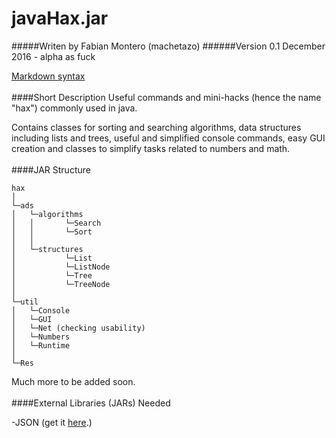 # javaHax.jar
#####Writen by Fabian Montero (machetazo)
######Version 0.1 December 2016 - alpha as fuck


[Markdown syntax](https://github.com/adam-p/markdown-here/wiki/Markdown-Cheatsheet)
<br/></br>
####Short Description
Useful commands and mini-hacks (hence the name "hax") commonly used in java.

Contains classes for sorting and searching algorithms, data structures including lists and trees, useful and simplified console commands, easy GUI creation and classes to simplify tasks related to numbers and math.
<br/></br>
####JAR Structure
```
hax   
│
└─ads
│   └─algorithms
│   │       └─Search
│   │       └─Sort
│   │
│   └─structures
│           └─List
│           └─ListNode
│           └─Tree
│           └─TreeNode
│   
└─util
│   └─Console
│   └─GUI
│   └─Net (checking usability)
│   └─Numbers
│   └─Runtime
│
└─Res
```
Much more to be added soon.
<br/></br>
####External Libraries (JARs) Needed

-JSON (get it [here](https://search.maven.org/#search%7Cga%7C1%7Cg%3Aorg.json%20AND%20a%3Ajson).)





